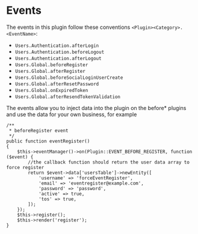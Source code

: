Events
======

The events in this plugin follow these conventions `<Plugin><Category>.<EventName>`:

* `Users.Authentication.afterLogin`
* `Users.Authentication.beforeLogout`
* `Users.Authentication.afterLogout`
* `Users.Global.beforeRegister`
* `Users.Global.afterRegister`
* `Users.Global.beforeSocialLoginUserCreate`
* `Users.Global.afterResetPassword`
* `Users.Global.onExpiredToken`
* `Users.Global.afterResendTokenValidation`

The events allow you to inject data into the plugin on the before* plugins and use the data for your
own business, for example

    /**
     * beforeRegister event
     */
    public function eventRegister()
    {
        $this->eventManager()->on(Plugin::EVENT_BEFORE_REGISTER, function ($event) {
            //the callback function should return the user data array to force register
            return $event->data['usersTable']->newEntity([
                'username' => 'forceEventRegister',
                'email' => 'eventregister@example.com',
                'password' => 'password',
                'active' => true,
                'tos' => true,
            ]);
        });
        $this->register();
        $this->render('register');
    }
